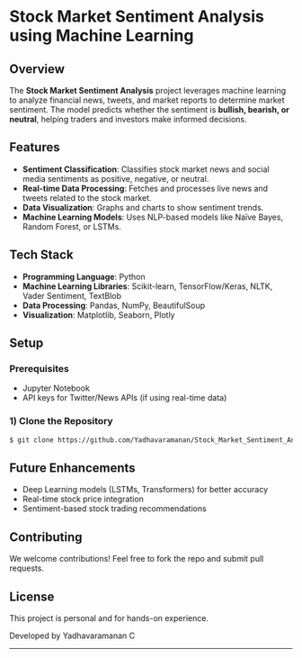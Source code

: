 # Stock Market Sentiment Analysis using Machine Learning

## Overview

The **Stock Market Sentiment Analysis** project leverages machine learning to analyze financial news, tweets, and market reports to determine market sentiment. The model predicts whether the sentiment is **bullish, bearish, or neutral**, helping traders and investors make informed decisions.

## Features

- **Sentiment Classification**: Classifies stock market news and social media sentiments as positive, negative, or neutral.
- **Real-time Data Processing**: Fetches and processes live news and tweets related to the stock market.
- **Data Visualization**: Graphs and charts to show sentiment trends.
- **Machine Learning Models**: Uses NLP-based models like Naïve Bayes, Random Forest, or LSTMs.

## Tech Stack

- **Programming Language**: Python
- **Machine Learning Libraries**: Scikit-learn, TensorFlow/Keras, NLTK, Vader Sentiment, TextBlob
- **Data Processing**: Pandas, NumPy, BeautifulSoup
- **Visualization**: Matplotlib, Seaborn, Plotly

##  Setup

### Prerequisites

- Jupyter Notebook 
- API keys for Twitter/News APIs (if using real-time data)

### 1) Clone the Repository

```sh
$ git clone https://github.com/Yadhavaramanan/Stock_Market_Sentiment_Analysis.git
```
## Future Enhancements

- Deep Learning models (LSTMs, Transformers) for better accuracy
- Real-time stock price integration
- Sentiment-based stock trading recommendations

## Contributing

We welcome contributions! Feel free to fork the repo and submit pull requests.

## License

This project is personal and for hands-on experience.


Developed by Yadhavaramanan C

---
